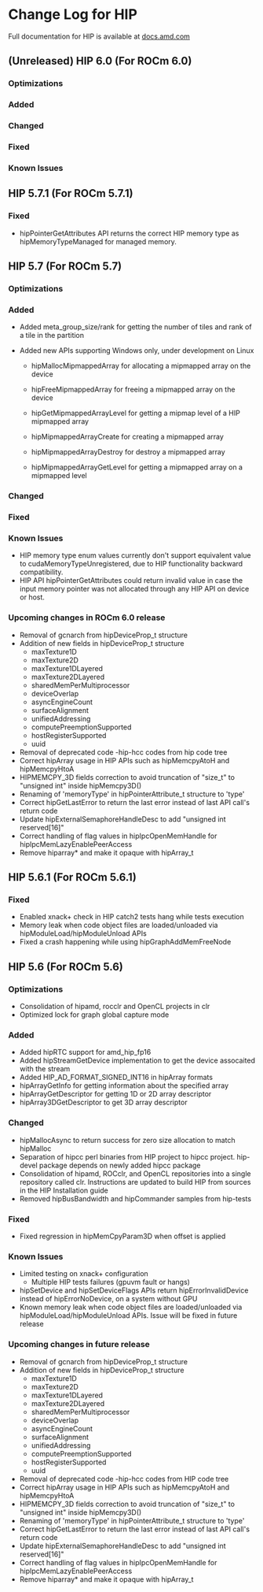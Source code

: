 # Change Log for HIP

Full documentation for HIP is available at [docs.amd.com](https://docs.amd.com/)

## (Unreleased) HIP 6.0 (For ROCm 6.0)
### Optimizations

### Added

### Changed

### Fixed

### Known Issues

## HIP 5.7.1 (For ROCm 5.7.1)

### Fixed
- hipPointerGetAttributes API returns the correct HIP memory type as hipMemoryTypeManaged for managed memory.

## HIP 5.7 (For ROCm 5.7)

### Optimizations

### Added
- Added meta_group_size/rank for getting the number of tiles and rank of a tile in the partition
- Added new APIs supporting Windows only, under development on Linux

    - hipMallocMipmappedArray for allocating a mipmapped array on the device

    - hipFreeMipmappedArray for freeing a mipmapped array on the device

    - hipGetMipmappedArrayLevel for getting a mipmap level of a HIP mipmapped array

    - hipMipmappedArrayCreate for creating a mipmapped array

    - hipMipmappedArrayDestroy for destroy a mipmapped array

    - hipMipmappedArrayGetLevel for getting a mipmapped array on a mipmapped level

### Changed

### Fixed

### Known Issues
- HIP memory type enum values currently don't support equivalent value to cudaMemoryTypeUnregistered, due to HIP functionality backward compatibility.
- HIP API hipPointerGetAttributes could return invalid value in case the input memory pointer was not allocated through any HIP API on device or host.

### Upcoming changes in ROCm 6.0 release
- Removal of gcnarch from hipDeviceProp_t structure
- Addition of new fields in hipDeviceProp_t structure
  - maxTexture1D
  - maxTexture2D
  - maxTexture1DLayered
  - maxTexture2DLayered
  - sharedMemPerMultiprocessor
  - deviceOverlap
  - asyncEngineCount
  - surfaceAlignment
  - unifiedAddressing
  - computePreemptionSupported
  - hostRegisterSupported
  - uuid
- Removal of deprecated code
  -hip-hcc codes from hip code tree
- Correct hipArray usage in HIP APIs such as hipMemcpyAtoH and hipMemcpyHtoA
- HIPMEMCPY_3D fields correction to avoid truncation of "size_t" to "unsigned int" inside hipMemcpy3D()
- Renaming of 'memoryType' in hipPointerAttribute_t structure to 'type'
- Correct hipGetLastError to return the last error instead of last API call's return code
- Update hipExternalSemaphoreHandleDesc to add "unsigned int reserved[16]"
- Correct handling of flag values in hipIpcOpenMemHandle for hipIpcMemLazyEnablePeerAccess
- Remove hiparray* and make it opaque with hipArray_t

## HIP 5.6.1 (For ROCm 5.6.1)
### Fixed
- Enabled xnack+ check in HIP catch2 tests hang while tests execution
- Memory leak when code object files are loaded/unloaded via hipModuleLoad/hipModuleUnload APIs
- Fixed a crash happening while using hipGraphAddMemFreeNode

## HIP 5.6 (For ROCm 5.6)

### Optimizations
- Consolidation of hipamd, rocclr and OpenCL projects in clr
- Optimized lock for graph global capture mode

### Added
- Added hipRTC support for amd_hip_fp16
- Added hipStreamGetDevice implementation to get the device assocaited with the stream
- Added HIP_AD_FORMAT_SIGNED_INT16 in hipArray formats
- hipArrayGetInfo for getting information about the specified array
- hipArrayGetDescriptor for getting 1D or 2D array descriptor
- hipArray3DGetDescriptor to get 3D array descriptor

### Changed
- hipMallocAsync to return success for zero size allocation to match hipMalloc
- Separation of hipcc perl binaries from HIP project to hipcc project. hip-devel package depends on newly added hipcc package
- Consolidation of hipamd, ROCclr, and OpenCL repositories into a single repository called clr. Instructions are updated to build HIP from sources in the HIP Installation guide
- Removed hipBusBandwidth and hipCommander samples from hip-tests

### Fixed
- Fixed regression in hipMemCpyParam3D when offset is applied

### Known Issues
- Limited testing on xnack+ configuration
  - Multiple HIP tests failures (gpuvm fault or hangs)
- hipSetDevice and hipSetDeviceFlags APIs return hipErrorInvalidDevice instead of hipErrorNoDevice, on a system without GPU
- Known memory leak when code object files are loaded/unloaded via hipModuleLoad/hipModuleUnload APIs. Issue will be fixed in future release

### Upcoming changes in future release
- Removal of gcnarch from hipDeviceProp_t structure
- Addition of new fields in hipDeviceProp_t structure
  - maxTexture1D
  - maxTexture2D
  - maxTexture1DLayered
  - maxTexture2DLayered
  - sharedMemPerMultiprocessor
  - deviceOverlap
  - asyncEngineCount
  - surfaceAlignment
  - unifiedAddressing
  - computePreemptionSupported
  - hostRegisterSupported
  - uuid
- Removal of deprecated code
  -hip-hcc codes from HIP code tree
- Correct hipArray usage in HIP APIs such as hipMemcpyAtoH and hipMemcpyHtoA
- HIPMEMCPY_3D fields correction to avoid truncation of "size_t" to "unsigned int" inside hipMemcpy3D()
- Renaming of 'memoryType' in hipPointerAttribute_t structure to 'type'
- Correct hipGetLastError to return the last error instead of last API call's return code
- Update hipExternalSemaphoreHandleDesc to add "unsigned int reserved[16]"
- Correct handling of flag values in hipIpcOpenMemHandle for hipIpcMemLazyEnablePeerAccess
- Remove hiparray* and make it opaque with hipArray_t
